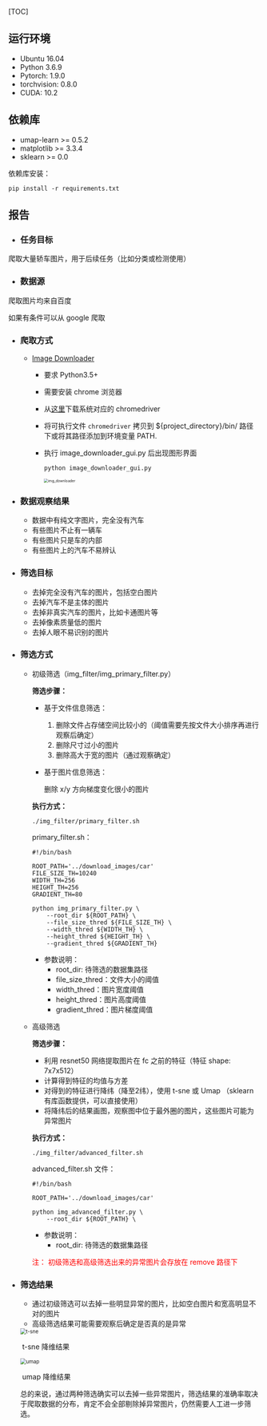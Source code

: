 

[TOC]

## **运行环境**

+ Ubuntu 16.04
+ Python 3.6.9
+ Pytorch: 1.9.0
+ torchvision: 0.8.0
+ CUDA: 10.2



## 依赖库

+ umap-learn >= 0.5.2
+ matplotlib >= 3.3.4
+ sklearn >= 0.0

依赖库安装：

```
pip install -r requirements.txt
```



## 报告

+ ### 任务目标

爬取大量轿车图片，用于后续任务（比如分类或检测使用）



+ ### 数据源

爬取图片均来自百度

如果有条件可以从 google 爬取



+ ### 爬取方式

  + [Image Downloader](https://github.com/sczhengyabin/Image-Downloader) 

    + 要求 Python3.5+

    + 需要安装 chrome 浏览器

    + 从[这里](https://chromedriver.chromium.org/downloads)下载系统对应的 chromedriver

    + 将可执行文件 `chromedriver` 拷贝到 ${project_directory}/bin/ 路径下或将其路径添加到环境变量 PATH.

    + 执行 image_downloader_gui.py 后出现图形界面

      ```
      python image_downloader_gui.py
      ```

      <img src="imgs/img_downloader.png" alt="img_downloader" style="zoom:50%;" />





+ ### 数据观察结果

  + 数据中有纯文字图片，完全没有汽车
  + 有些图片不止有一辆车
  + 有些图片只是车的内部
  + 有些图片上的汽车不易辨认



+ ### 筛选目标

  + 去掉完全没有汽车的图片，包括空白图片
  + 去掉汽车不是主体的图片
  + 去掉非真实汽车的图片，比如卡通图片等
  + 去掉像素质量低的图片
  + 去掉人眼不易识别的图片



+ ### 筛选方式

  + 初级筛选（img_filter/img_primary_filter.py）

    **筛选步骤：**

    + 基于文件信息筛选：

      1. 删除文件占存储空间比较小的（阈值需要先按文件大小排序再进行观察后确定）
      2. 删除尺寸过小的图片
      3. 删除高大于宽的图片（通过观察确定）

    + 基于图片信息筛选：

       删除 x/y 方向梯度变化很小的图片

      

    **执行方式：**

    ```
    ./img_filter/primary_filter.sh
    ```

    primary_filter.sh：

    ```shell
    #!/bin/bash
    
    ROOT_PATH='../download_images/car'
    FILE_SIZE_TH=10240
    WIDTH_TH=256
    HEIGHT_TH=256
    GRADIENT_TH=80
    
    python img_primary_filter.py \
    	--root_dir ${ROOT_PATH} \
    	--file_size_thred ${FILE_SIZE_TH} \
    	--width_thred ${WIDTH_TH} \
    	--height_thred ${HEIGHT_TH} \
    	--gradient_thred ${GRADIENT_TH}
    ```

    + 参数说明：
      + root_dir: 待筛选的数据集路径
      + file_size_thred：文件大小的阈值
      + width_thred：图片宽度阈值
      + height_thred：图片高度阈值
      + gradient_thred：图片梯度阈值

    

  + 高级筛选

    **筛选步骤：**

    + 利用 resnet50 网络提取图片在 fc 之前的特征（特征 shape: 7x7x512）
    + 计算得到特征的均值与方差
    + 对得到的特征进行降纬（降至2纬），使用 t-sne 或 Umap （sklearn 有库函数提供，可以直接使用）
    + 将降纬后的结果画图，观察图中位于最外圈的图片，这些图片可能为异常图片

    

    **执行方式：**

    ```
    ./img_filter/advanced_filter.sh
    ```

    advanced_filter.sh 文件：

    ```shell
    #!/bin/bash
    
    ROOT_PATH='../download_images/car'
    
    python img_advanced_filter.py \
    	--root_dir ${ROOT_PATH} \
    ```

    + 参数说明：
      + root_dir: 待筛选的数据集路径

    <font color='red'>注： 初级筛选和高级筛选出来的异常图片会存放在 remove 路径下</font>

  

+ ### 筛选结果

  + 通过初级筛选可以去掉一些明显异常的图片，比如空白图片和宽高明显不对的图片
  + 高级筛选结果可能需要观察后确定是否真的是异常

  <img src="imgs/t-sne.png" alt="t-sne" style="zoom:72%;" />

  ​																								t-sne  降维结果   

  <img src="imgs/umap.png" alt="umap" style="zoom:72%;" />

  ​											            										  umap 降维结果

  

  总的来说，通过两种筛选确实可以去掉一些异常图片，筛选结果的准确率取决于爬取数据的分布，肯定不会全部剔除掉异常图片，仍然需要人工进一步筛选。

  





